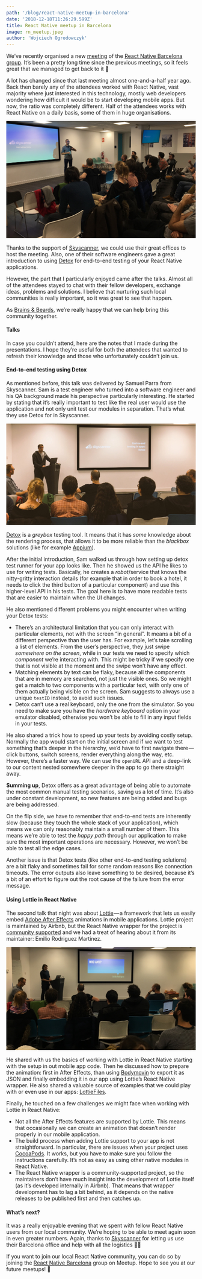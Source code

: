 ```yaml
---
path: '/blog/react-native-meetup-in-barcelona'
date: '2018-12-18T11:26:29.599Z'
title: React Native meetup in Barcelona
image: rn_meetup.jpeg
author: 'Wojciech Ogrodowczyk'
---
```


We’ve recently organised a new [meeting](https://www.meetup.com/React-Native-Barcelona/events/256726716/) of the [React Native Barcelona group](https://www.meetup.com/React-Native-Barcelona/). It’s been a pretty long time since the previous meetings, so it feels great that we managed to get back to it 💪

A lot has changed since that last meeting almost one-and-a-half year ago. Back then barely any of the attendees worked with React Native, vast majority where just interested in this technology, mostly web developers wondering how difficult it would be to start developing mobile apps. But now, the ratio was completely different. Half of the attendees works with React Native on a daily basis, some of them in huge organisations.

![Wojciech kicking off the meetup](rn_meetup.jpeg)

Thanks to the support of [Skyscanner](https://www.skyscanner.es/), we could use their great offices to host the meeting. Also, one of their software engineers gave a great introduction to using [Detox](https://github.com/wix/detox) for end-to-end testing of your React Native applications.

However, the part that I particularly enjoyed came after the talks. Almost all of the attendees stayed to chat with their fellow developers, exchange ideas, problems and solutions. I believe that nurturing such local communities is really important, so it was great to see that happen.

As [Brains & Beards](https://brainsandbeards.com/), we’re really happy that we can help bring this community together.

#### Talks

In case you couldn’t attend, here are the notes that I made during the presentations. I hope they’re useful for both the attendees that wanted to refresh their knowledge and those who unfortunately couldn’t join us.

#### End-to-end testing using Detox

As mentioned before, this talk was delivered by Samuel Parra from Skyscanner. Sam is a test engineer who turned into a software engineer and his QA background made his perspective particularly interesting. He started by stating that it’s really important to test like the real user would use the application and not only unit test our modules in separation. That’s what they use Detox for in Skyscanner.

![Samuel Parra giving a talk about Detox](1.jpeg)

[Detox](https://github.com/wix/detox/) is a _greybox_ testing tool. It means that it has _some_ knowledge about the rendering process, that allows it to be more reliable than the _blackbox_ solutions (like for example [Appium](https://appium.io/)).

After the initial introduction, Sam walked us through how setting up detox test runner for your app looks like. Then he showed us the API he likes to use for writing tests. Basically, he creates a _robot_/service that knows the nitty-gritty interaction details (for example that in order to book a hotel, it needs to click the third button of a particular component) and use this higher-level API in his tests. The goal here is to have more readable tests that are easier to maintain when the UI changes.

He also mentioned different problems you might encounter when writing your Detox tests:

- There’s an architectural limitation that you can only interact with particular elements, not with the screen “in general”. It means a bit of a different perspective than the user has. For example, let’s take scrolling a list of elements. From the user’s perspective, they just swipe _somewhere on the screen_, while in our tests we need to specify which _component_ we’re interacting with. This might be tricky if we specify one that is not visible at the moment and the swipe won’t have any effect.
- Matching elements by text can be flaky, because all the components that are in memory are searched, not just the visible ones. So we might get a match to two components with a particular text, with only one of them actually being visible on the screen. Sam suggests to always use a unique `testID` instead, to avoid such issues.
- Detox can’t use a real keyboard, only the one from the simulator. So you need to make sure you have the _hardware keyboard_ option in your emulator disabled, otherwise you won’t be able to fill in any input fields in your tests.

He also shared a trick how to speed up your tests by avoiding costly setup. Normally the app would start on the initial screen and if we want to test something that’s deeper in the hierarchy, we’d have to first navigate there — click buttons, switch screens, render everything along the way, etc. However, there’s a faster way. We can use the `openURL` API and a deep-link to our content nested somewhere deeper in the app to go there straight away.

**Summing up**, Detox offers as a great advantage of being able to automate the most common manual testing scenarios, saving us a lot of time. It’s also under constant development, so new features are being added and bugs are being addressed.

On the flip side, we have to remember that end-to-end tests are inherently slow (because they touch the whole stack of your application), which means we can only reasonably maintain a small number of them. This means we’re able to test the _happy path_ through our application to make sure the most important operations are necessary. However, we won’t be able to test all the edge cases.

Another issue is that Detox tests (like other end-to-end testing solutions) are a bit flaky and sometimes fail for some random reasons like connection timeouts. The error outputs also leave something to be desired, because it’s a bit of an effort to figure out the root cause of the failure from the error message.

#### Using Lottie in React Native

The second talk that night was about [Lottie](https://airbnb.io/lottie/) — a framework that lets us easily embed [Adobe After Effects](https://www.adobe.com/products/aftereffects.html) animations in mobile applications. Lottie project is maintained by Airbnb, but the React Native wrapper for the project is [community supported](https://github.com/react-community/lottie-react-native) and we had a treat of hearing about it from its maintainer: Emilio Rodriguez Martinez.

![Emilio walking us through using Lottie in React Native](2.jpeg)

He shared with us the basics of working with Lottie in React Native starting with the setup in out mobile app code. Then he discussed how to prepare the animation: first in After Effects, than using [Bodymovin](https://aescripts.com/bodymovin/) to export it as JSON and finally embedding it in our app using Lottie’s React Native wrapper. He also shared a valuable source of examples that we could play with or even use in our apps: [LottieFiles](https://www.lottiefiles.com/).

Finally, he touched on a few challenges we might face when working with Lottie in React Native:

- Not all the After Effects features are supported by Lottie. This means that occasionally we can create an animation that doesn’t render properly in our mobile application.
- The build process when adding Lottie support to your app is not straightforward. In particular, there are issues when your project uses [CocoaPods](https://cocoapods.org/). It works, but you have to make sure you follow the instructions carefully. It’s not as easy as using other native modules in React Native.
- The React Native wrapper is a community-supported project, so the maintainers don’t have much insight into the development of Lottie itself (as it’s developed internally in Airbnb). That means that wrapper development has to lag a bit behind, as it depends on the native releases to be published first and then catches up.

#### What’s next?

It was a really enjoyable evening that we spent with fellow React Native users from our local community. We’re hoping to be able to meet again soon in even greater numbers. Again, thanks to [Skyscanner](https://www.skyscanner.es/) for letting us use their Barcelona office and help with all the logistics 🙇‍♂️

If you want to join our local React Native community, you can do so by joining the [React Native Barcelona](https://www.meetup.com/React-Native-Barcelona/) group on Meetup. Hope to see you at our future meetups! 👋
